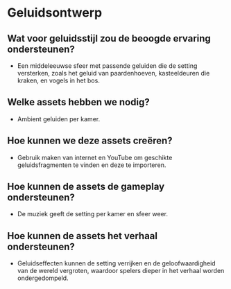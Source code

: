 # Geluidsontwerp

## Wat voor geluidsstijl zou de beoogde ervaring ondersteunen?

-   Een middeleeuwse sfeer met passende geluiden die de setting versterken, zoals het geluid van paardenhoeven, kasteeldeuren die kraken, en vogels in het bos.

## Welke assets hebben we nodig?

-   Ambient geluiden per kamer.

## Hoe kunnen we deze assets creëren?

-   Gebruik maken van internet en YouTube om geschikte geluidsfragmenten te vinden en deze te importeren.

## Hoe kunnen de assets de gameplay ondersteunen?

-   De muziek geeft de setting per kamer en sfeer weer.

## Hoe kunnen de assets het verhaal ondersteunen?

-   Geluidseffecten kunnen de setting verrijken en de geloofwaardigheid van de wereld vergroten, waardoor spelers dieper in het verhaal worden ondergedompeld.
